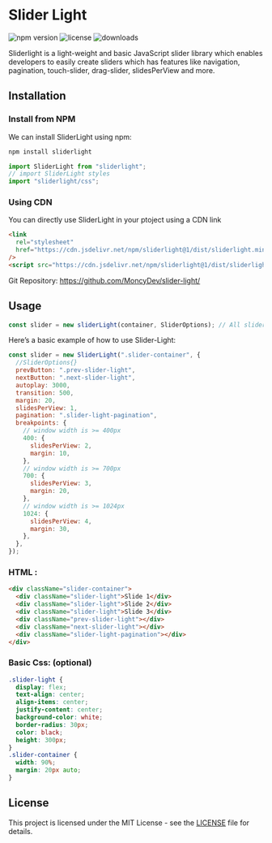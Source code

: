 # Slider Light

![npm version](https://img.shields.io/npm/v/sliderlight.svg)
![license](https://img.shields.io/github/license/MoncyDev/slider-light)
![downloads](https://img.shields.io/npm/dm/sliderlight.svg)

Sliderlight is a light-weight and basic JavaScript slider library which enables developers to easily create sliders which has features like navigation, pagination, touch-slider, drag-slider, slidesPerView and more.

## Installation

### Install from NPM

We can install SliderLight using npm:

```bash
npm install sliderlight
```

```javascript
import SliderLight from "sliderlight";
// import SliderLight styles
import "sliderlight/css";
```

### Using CDN

You can directly use SliderLight in your ptoject using a CDN link

```html
<link
  rel="stylesheet"
  href="https://cdn.jsdelivr.net/npm/sliderlight@1/dist/sliderlight.min.css"
/>
<script src="https://cdn.jsdelivr.net/npm/sliderlight@1/dist/sliderlight-bundle.min.js"></script>
```

Git Repository: https://github.com/MoncyDev/slider-light/

## Usage

```javascript
const slider = new sliderLight(container, SliderOptions); // All slider options are optional
```

Here’s a basic example of how to use Slider-Light:

```javascript
const slider = new SliderLight(".slider-container", {
  //SliderOptions{}
  prevButton: ".prev-slider-light",
  nextButton: ".next-slider-light",
  autoplay: 3000,
  transition: 500,
  margin: 20,
  slidesPerView: 1,
  pagination: ".slider-light-pagination",
  breakpoints: {
    // window width is >= 400px
    400: {
      slidesPerView: 2,
      margin: 10,
    },
    // window width is >= 700px
    700: {
      slidesPerView: 3,
      margin: 20,
    },
    // window width is >= 1024px
    1024: {
      slidesPerView: 4,
      margin: 30,
    },
  },
});
```

### HTML :

```html
<div className="slider-container">
  <div className="slider-light">Slide 1</div>
  <div className="slider-light">Slide 2</div>
  <div className="slider-light">Slide 3</div>
  <div className="prev-slider-light"></div>
  <div className="next-slider-light"></div>
  <div className="slider-light-pagination"></div>
</div>
```

### Basic Css: (optional)

```css
.slider-light {
  display: flex;
  text-align: center;
  align-items: center;
  justify-content: center;
  background-color: white;
  border-radius: 30px;
  color: black;
  height: 300px;
}
.slider-container {
  width: 90%;
  margin: 20px auto;
}
```

## License

This project is licensed under the MIT License - see the [LICENSE](LICENSE) file for details.
